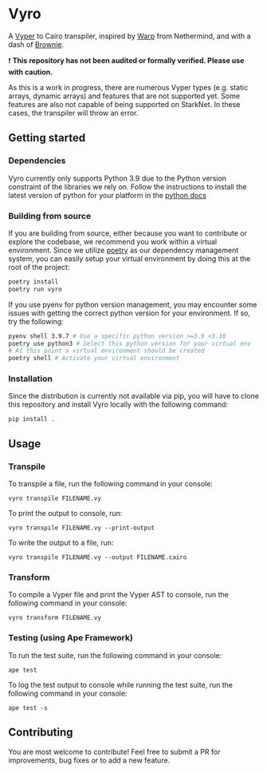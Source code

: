 # Vyro

A [Vyper](https://github.com/vyperlang/vyper) to Cairo transpiler, inspired by [Warp](https://github.com/NethermindEth/warp) from Nethermind, and with a dash of [Brownie](https://github.com/eth-brownie/brownie).

:exclamation: **This repository has not been audited or formally verified. Please use with caution.**

As this is a work in progress, there are numerous Vyper types (e.g. static arrays, dynamic arrays) and features that are not supported yet. Some features are also not capable of being supported on StarkNet. In these cases, the transpiler will throw an error.

## Getting started

### Dependencies

Vyro currently only supports Python 3.9 due to the Python version constraint of the libraries we rely on. Follow the instructions to install the latest version of python for your platform in the [python docs](https://docs.python.org/3/using/unix.html#getting-and-installing-the-latest-version-of-python)

### Building from source

If you are building from source, either because you want to contribute or explore the codebase, we recommend you work within a virtual environment. Since we utilize [poetry](https://python-poetry.org/docs/#installation) as our dependency management system, you can easily setup your virtual environment by doing this at the root of the project:

```bash
poetry install
poetry run vyro
```

If you use pyenv for python version management, you may encounter some issues with getting the correct python version for your environment. If so, try the following:

```bash
pyenv shell 3.9.7 # Use a specific python version >=3.9 <3.10
poetry use python3 # Select this python version for your virtual env
# At this point a virtual environment should be created
poetry shell # Activate your virtual environment
```


### Installation

Since the distribution is currently not available via pip, you will have to clone this repository and install Vyro locally with the following command:

```
pip install .
```


## Usage

### Transpile

To transpile a file, run the following command in your console:
```
vyro transpile FILENAME.vy
```

To print the output to console, run:
```
vyro transpile FILENAME.vy --print-output
```

To write the output to a file, run:
```
vyro transpile FILENAME.vy --output FILENAME.cairo
```

### Transform

To compile a Vyper file and print the Vyper AST to console, run the following command in your console:
```
vyro transform FILENAME.vy
```

### Testing (using Ape Framework)

To run the test suite, run the following command in your console:
```
ape test
```

To log the test output to console while running the test suite, run the following command in your console:
```
ape test -s
```

## Contributing

You are most welcome to contribute! Feel free to submit a PR for improvements, bug fixes or to add a new feature.
